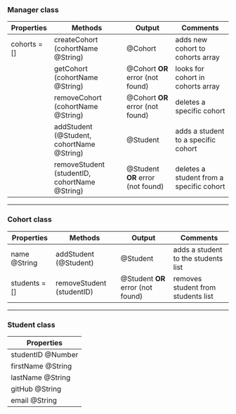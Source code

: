 ### Manager class
| Properties   | Methods | Output | Comments
|--------------|---------|--------|---------
| cohorts = [] | createCohort (cohortName @String) | @Cohort | adds new cohort to cohorts array
|              | getCohort (cohortName @String) | @Cohort **OR** error (not found) | looks for cohort in cohorts array
|              | removeCohort (cohortName @String) | @Cohort **OR** error (not found) | deletes a specific cohort
|              | addStudent (@Student, cohortName @String) | @Student | adds a student to a specific cohort
|              | removeStudent (studentID, cohortName @String) | @Student **OR** error (not found) | deletes a student from a specific cohort

---

### Cohort class
| Properties    | Methods | Output | Comments
|---------------|---------|--------|---------
| name @String  | addStudent (@Student) | @Student | adds a student to the students list
| students = [] | removeStudent (studentID) | @Student **OR** error (not found) | removes student from students list

---

### Student class
| Properties        |
|-------------------|
| studentID @Number |
| firstName @String |
| lastName @String  |
| gitHub @String    |
| email @String     |